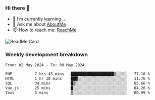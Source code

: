 ### Hi there 👋

- 🌱 I’m currently learning ...
- 💬 Ask me about [AboutMe](https://www.itzcy.com/about)
- 📫 How to reach me: [ReachMe](https://www.itzcy.com/about)

![ReadMe Card](https://github-readme-stats-ten-gilt.vercel.app/api?username=SuperChenYun&show_icons=true&title_color=fff&icon_color=79ff97&text_color=9f9f9f&bg_color=151515&hide_border=true)

### Weekly development breakdown
<!--START_SECTION:waka-->

```txt
From: 02 May 2024 - To: 09 May 2024

PHP          7 hrs 45 mins   ███████████████████▒░░░░░   77.16 %
HTML         1 hr 10 mins    ███░░░░░░░░░░░░░░░░░░░░░░   11.76 %
SQL          34 mins         █▒░░░░░░░░░░░░░░░░░░░░░░░   05.66 %
Vue.js       25 mins         █░░░░░░░░░░░░░░░░░░░░░░░░   04.26 %
Text         5 mins          ▒░░░░░░░░░░░░░░░░░░░░░░░░   00.99 %
```

<!--END_SECTION:waka-->
